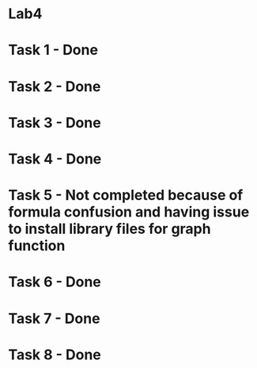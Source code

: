 # Lab4

# Task 1 - Done
# Task 2 - Done
# Task 3 - Done
# Task 4 - Done
# Task 5 - Not completed because of formula confusion and having issue to install library files for graph function
# Task 6 - Done
# Task 7 - Done
# Task 8 - Done
